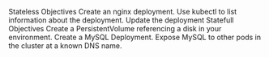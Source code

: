 Stateless
 Objectives
Create an nginx deployment.
Use kubectl to list information about the deployment.
Update the deployment
Statefull
Objectives
Create a PersistentVolume referencing a disk in your environment.
Create a MySQL Deployment.
Expose MySQL to other pods in the cluster at a known DNS name.
